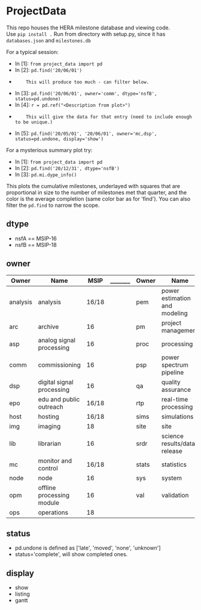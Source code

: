 # ProjectData

This repo houses the HERA milestone database and viewing code.  
Use `pip install .`
Run from directory with setup.py, since it has `databases.json` and `milestones.db`

For a typical session:

- In [1]: `from project_data import pd`
- In [2]: `pd.find('20/06/01')`
-         This will produce too much - can filter below.
- In [3]: `pd.find('20/06/01', owner='comm', dtype='nsfB', status=pd.undone)`
- In [4]: `r = pd.ref("<Description from plot>")`
-         This will give the data for that entry (need to include enough to be unique.)
- In [5]: `pd.find('20/05/01', '20/06/01', owner='mc,dsp', status=pd.undone, display='show')`

For a mysterious summary plot try:

- In [1]: `from project_data import pd`
- In [2]: `pd.find('20/12/31', dtype='nsfB')`
- In [3]: `pd.mi.dype_info()`

This plots the cumulative milestones, underlayed with squares that are proportional in size to the number
of milestones met that quarter, and the color is the average completion (same color bar as for 'find').
You can also filter the `pd.find` to narrow the scope.

## dtype
* nsfA == MSIP-16
* nsfB == MSIP-18

## owner
Owner     |        Name              | MSIP |_______| Owner | Name                         | MSIP
----------|--------------------------|------|-------|-------|------------------------------|----------
analysis  | analysis                 | 16/18|       | pem   | power estimation and modeling| 16/18
arc       | archive                  | 16   |       | pm    | project management           | 16/18
asp       | analog signal processing | 16   |       | proc  | processing                   |    18
comm      | commissioning            | 16   |       | psp   | power spectrum pipeline      | 16/18
dsp       | digital signal processing| 16   |       | qa    | quality assurance            | 16/18
epo       | edu and public outreach  | 16/18|       | rtp   | real-time processing         | 16
host      | hosting                  | 16/18|       | sims  | simulations                  | 16/18
img       | imaging                  |    18|       | site  | site                         | 16
lib       | librarian                | 16   |       | srdr  | science results/data release | 16/18
mc        | monitor and control      | 16/18|       | stats | statistics                   | 16/18
node      | node                     | 16   |       | sys   | system                       |    18
opm       | offline processing module| 16   |       | val   | validation                   |    18
ops       | operations               |    18|       |       |                              |

## status
* pd.undone is defined as ['late', 'moved', 'none', 'unknown']
* status='complete', will show completed ones.

## display
* show
* listing
* gantt
